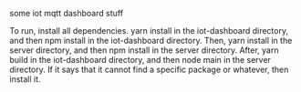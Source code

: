 some iot mqtt dashboard stuff 

To run, install all dependencies.
yarn install in the iot-dashboard directory, and then npm install in the iot-dashboard directory. 
Then,
yarn install in the server directory, and then npm install in the server directory. 
After, 
yarn build in the iot-dashboard directory, and then node main in the server directory.
If it says that it cannot find a specific package or whatever, then install it.
